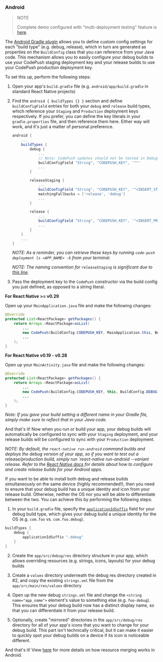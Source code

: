 ### Android

> NOTE
>
> Complete demo configured with "multi-deployment testing" feature is [here](https://github.com/Microsoft/react-native-code-push/files/1314118/rncp1004.zip).

The [Android Gradle plugin](http://google.github.io/android-gradle-dsl/current/index.html) allows you to define custom config settings for each "build type" (e.g. debug, release), which in turn are generated as properties on the `BuildConfig` class that you can reference from your Java code. This mechanism allows you to easily configure your debug builds to use your CodePush staging deployment key and your release builds to use your CodePush production deployment key.

To set this up, perform the following steps:

1. Open your app's `build.gradle` file (e.g. `android/app/build.gradle` in standard React Native projects)

2. Find the `android { buildTypes {} }` section and define `buildConfigField` entries for both your `debug` and `release` build types, which reference your `Staging` and `Production` deployment keys respectively. If you prefer, you can define the key literals in your `gradle.properties` file, and then reference them here. Either way will work, and it's just a matter of personal preference.

    ```groovy
    android {
        ...
        buildTypes {
            debug {
                ...
                // Note: CodePush updates should not be tested in Debug mode as they are overriden by the RN packager. However, because CodePush checks for updates in all modes, we must supply a key.
                buildConfigField "String", "CODEPUSH_KEY", '""'
                ...
            }

            releaseStaging {
                ...
                buildConfigField "String", "CODEPUSH_KEY", '"<INSERT_STAGING_KEY>"'
                matchingFallbacks = ['release', 'debug']
                ...
            }

            release {
                ...
                buildConfigField "String", "CODEPUSH_KEY", '"<INSERT_PRODUCTION_KEY>"'
                ...
            }
        }
        ...
    }
    ```

    *NOTE: As a reminder, you can retrieve these keys by running `code-push deployment ls <APP_NAME> -k` from your terminal.*

    *NOTE: The naming convention for `releaseStaging` is significant due to [this line](https://github.com/facebook/react-native/blob/e083f9a139b3f8c5552528f8f8018529ef3193b9/react.gradle#L79).*

4. Pass the deployment key to the `CodePush` constructor via the build config you just defined, as opposed to a string literal.

**For React Native >= v0.29**

Open up your `MainApplication.java` file and make the following changes:

 ```java
@Override
protected List<ReactPackage> getPackages() {
     return Arrays.<ReactPackage>asList(
         ...
         new CodePush(BuildConfig.CODEPUSH_KEY, MainApplication.this, BuildConfig.DEBUG), // Add/change this line.
         ...
     );
}
 ```

**For React Native v0.19 - v0.28**

Open up your `MainActivity.java` file and make the following changes:

 ```java
 @Override
 protected List<ReactPackage> getPackages() {
     return Arrays.<ReactPackage>asList(
         ...
         new CodePush(BuildConfig.CODEPUSH_KEY, this, BuildConfig.DEBUG), // Add/change this line.
         ...
     );
 }
 ```

*Note: If you gave your build setting a different name in your Gradle file, simply make sure to reflect that in your Java code.*

And that's it! Now when you run or build your app, your debug builds will automatically be configured to sync with your `Staging` deployment, and your release builds will be configured to sync with your `Production` deployment.

*NOTE: By default, the `react-native run-android` command builds and deploys the debug version of your app, so if you want to test out a release/production build, simply run `react-native run-android --variant release. Refer to the [React Native docs](http://facebook.github.io/react-native/docs/signed-apk-android.html#conten) for details about how to configure and create release builds for your Android apps.*

If you want to be able to install both debug and release builds simultaneously on the same device (highly recommended!), then you need to ensure that your debug build has a unique identity and icon from your release build. Otherwise, neither the OS nor you will be able to differentiate between the two. You can achieve this by performing the following steps:

1. In your `build.gradle` file, specify the [`applicationIdSuffix`](http://google.github.io/android-gradle-dsl/current/com.android.build.gradle.internal.dsl.BuildType.html#com.android.build.gradle.internal.dsl.BuildType:applicationIdSuffix) field for your debug build type, which gives your debug build a unique identity for the OS (e.g. `com.foo` vs. `com.foo.debug`).

```groovy
buildTypes {
    debug {
        applicationIdSuffix ".debug"
    }
}
```

2. Create the `app/src/debug/res` directory structure in your app, which allows overriding resources (e.g. strings, icons, layouts) for your debug builds

3. Create a `values` directory underneath the debug res directory created in #2, and copy the existing `strings.xml` file from the `app/src/main/res/values` directory

4. Open up the new debug `strings.xml` file and change the `<string name="app_name">` element's value to something else (e.g. `foo-debug`). This ensures that your debug build now has a distinct display name, so that you can differentiate it from your release build.

5. Optionally, create "mirrored" directories in the `app/src/debug/res` directory for all of your app's icons that you want to change for your debug build. This part isn't technically critical, but it can make it easier to quickly spot your debug builds on a device if its icon is noticeable different.

And that's it! View [here](http://tools.android.com/tech-docs/new-build-system/resource-merging) for more details on how resource merging works in Android.
